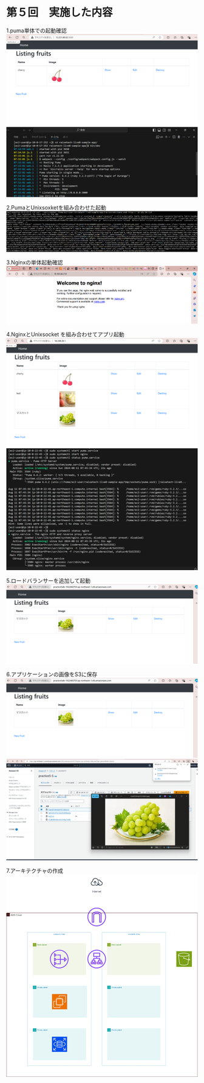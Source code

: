 # 第５回　実施した内容

1.puma単体での起動確認
![アプリ画面](images05/1_app.png)
![ターミナル](images05/1_terminal.png)

2.PumaとUnixsoxketを組み合わせた起動
![Curlコマンドで確認](images05/2.png)

3.Nginxの単体起動確認
![画面](images05/3_nginx.png) 

4.NginxとUnixsocket を組み合わせてアプリ起動
![アプリ画面](images05/4_app.png)
![ターミナル](images05/4_terminal.png)

5.ロードバランサーを追加して起動
![アプリ画面](images05/6_app.png)

6.アプリケーションの画像をS3に保存
![アプリ画面](images05/6_app.png)
![S3](images05/6_s3.png)

7.アーキテクチャの作成
![図](images05/practice5.drawio.png)
